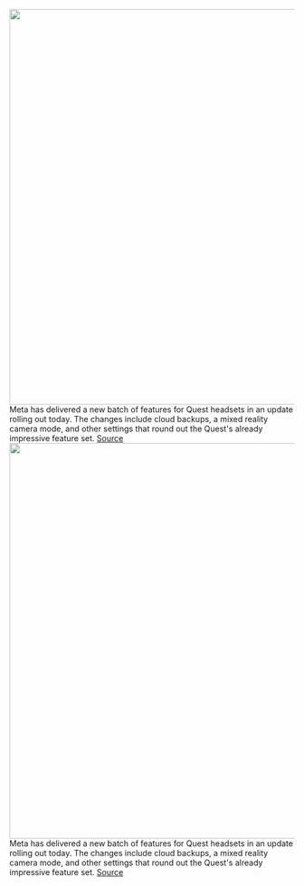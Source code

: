 <img src='https://cdn.vox-cdn.com/thumbor/8AojzcdWWMMVtxfvHcC34f84h3g=/0x0:2040x1360/1200x800/filters:focal(857x517:1183x843)/cdn.vox-cdn.com/uploads/chorus_image/image/70211793/akrales_200904_4160_0158.0.0.jpg' width='700px' /><br/>
Meta has delivered a new batch of features for Quest headsets in an update rolling out today. The changes include cloud backups, a mixed reality camera mode, and other settings that round out the Quest's already impressive feature set.
<a href='https://www.theverge.com/2021/11/30/22810426/oculus-meta-quest-2-vr-headset-update-v35-mixed-reality-ios'> Source <a/><img src='https://cdn.vox-cdn.com/thumbor/8AojzcdWWMMVtxfvHcC34f84h3g=/0x0:2040x1360/1200x800/filters:focal(857x517:1183x843)/cdn.vox-cdn.com/uploads/chorus_image/image/70211793/akrales_200904_4160_0158.0.0.jpg' width='700px' /><br/>
Meta has delivered a new batch of features for Quest headsets in an update rolling out today. The changes include cloud backups, a mixed reality camera mode, and other settings that round out the Quest's already impressive feature set.
<a href='https://www.theverge.com/2021/11/30/22810426/oculus-meta-quest-2-vr-headset-update-v35-mixed-reality-ios'> Source <a/>
